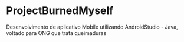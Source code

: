 # ProjectBurnedMyself
Desenvolvimento de aplicativo Mobile utilizando AndroidStudio - Java, voltado para ONG que trata queimaduras
